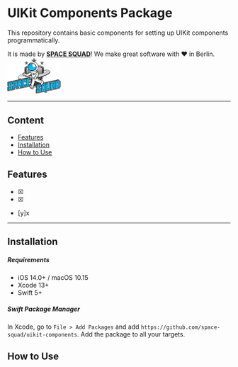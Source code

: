 # UIKit Components Package

This repository contains basic components for setting up UIKit components programmatically.

It is made by **[SPACE SQUAD](https://www.spacesquad.de)**! We make great software with ♥️ in Berlin.
<img src="assets/README-spacesquad_logo_full.png" width="120">

---

## Content
- [Features](#features)
- [Installation](#installation)
- [How to Use](#how-to-use)


## Features
- [x] 
- [x] 
- [y]x

---

## Installation
##### Requirements
- iOS 14.0+ / macOS 10.15
- Xcode 13+
- Swift 5+

##### Swift Package Manager
In Xcode, go to `File > Add Packages` and add `https://github.com/space-squad/uikit-components`. Add the package to all your targets.


## How to Use


